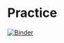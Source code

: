 # Practice
[![Binder](https://mybinder.org/badge_logo.svg)](https://mybinder.org/v2/gh/ddkaao/Practice/HEAD?labpath=notebooks_Intro.ipynb)

